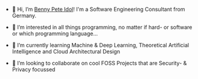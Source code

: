 - 👋 Hi, I’m [Benny Pete Idol](@be-eitel)! I'm a Software Engineering Consultant from Germany.


- 👀 I’m interested in all things programming, no matter if hard- or software or which programming language...
- 🌱 I’m currently learning Machine & Deep Learning, Theoretical Artificial Intelligence and Cloud Architectural Design
- 💞️ I’m looking to collaborate on cool FOSS Projects that are Security- & Privacy focussed

<!---
be-eitel/be-eitel is a ✨ special ✨ repository because its `README.md` (this file) appears on your GitHub profile.
You can click the Preview link to take a look at your changes.
--->
